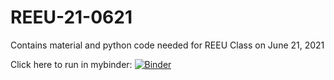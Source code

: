 # REEU-21-0621

Contains material and python code needed for REEU Class on June 21, 2021

Click here to run in mybinder:
[![Binder](https://mybinder.org/badge_logo.svg)](https://mybinder.org/v2/gh/Tmitch438/REEU-21-0621/HEAD)


